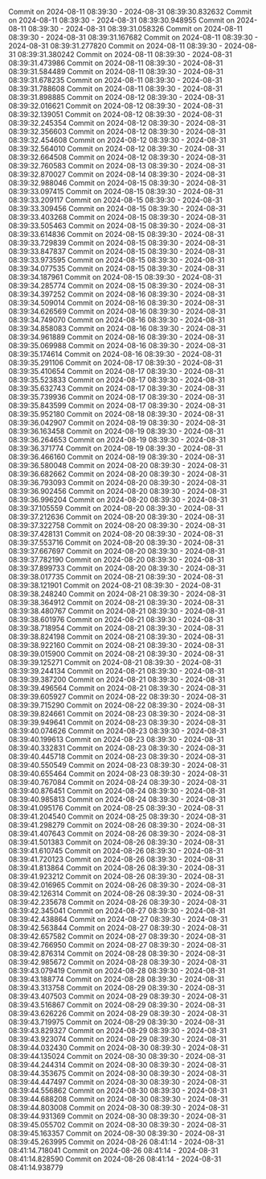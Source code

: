 Commit on 2024-08-11 08:39:30 - 2024-08-31 08:39:30.832632
Commit on 2024-08-11 08:39:30 - 2024-08-31 08:39:30.948955
Commit on 2024-08-11 08:39:30 - 2024-08-31 08:39:31.058326
Commit on 2024-08-11 08:39:30 - 2024-08-31 08:39:31.167682
Commit on 2024-08-11 08:39:30 - 2024-08-31 08:39:31.277820
Commit on 2024-08-11 08:39:30 - 2024-08-31 08:39:31.380242
Commit on 2024-08-11 08:39:30 - 2024-08-31 08:39:31.473986
Commit on 2024-08-11 08:39:30 - 2024-08-31 08:39:31.584489
Commit on 2024-08-11 08:39:30 - 2024-08-31 08:39:31.678235
Commit on 2024-08-11 08:39:30 - 2024-08-31 08:39:31.788608
Commit on 2024-08-11 08:39:30 - 2024-08-31 08:39:31.898885
Commit on 2024-08-12 08:39:30 - 2024-08-31 08:39:32.016621
Commit on 2024-08-12 08:39:30 - 2024-08-31 08:39:32.139051
Commit on 2024-08-12 08:39:30 - 2024-08-31 08:39:32.245354
Commit on 2024-08-12 08:39:30 - 2024-08-31 08:39:32.356603
Commit on 2024-08-12 08:39:30 - 2024-08-31 08:39:32.454608
Commit on 2024-08-12 08:39:30 - 2024-08-31 08:39:32.564010
Commit on 2024-08-12 08:39:30 - 2024-08-31 08:39:32.664508
Commit on 2024-08-12 08:39:30 - 2024-08-31 08:39:32.760583
Commit on 2024-08-13 08:39:30 - 2024-08-31 08:39:32.870027
Commit on 2024-08-14 08:39:30 - 2024-08-31 08:39:32.988046
Commit on 2024-08-15 08:39:30 - 2024-08-31 08:39:33.097415
Commit on 2024-08-15 08:39:30 - 2024-08-31 08:39:33.209117
Commit on 2024-08-15 08:39:30 - 2024-08-31 08:39:33.309456
Commit on 2024-08-15 08:39:30 - 2024-08-31 08:39:33.403268
Commit on 2024-08-15 08:39:30 - 2024-08-31 08:39:33.505463
Commit on 2024-08-15 08:39:30 - 2024-08-31 08:39:33.614836
Commit on 2024-08-15 08:39:30 - 2024-08-31 08:39:33.729839
Commit on 2024-08-15 08:39:30 - 2024-08-31 08:39:33.847837
Commit on 2024-08-15 08:39:30 - 2024-08-31 08:39:33.973595
Commit on 2024-08-15 08:39:30 - 2024-08-31 08:39:34.077535
Commit on 2024-08-15 08:39:30 - 2024-08-31 08:39:34.187961
Commit on 2024-08-15 08:39:30 - 2024-08-31 08:39:34.285774
Commit on 2024-08-15 08:39:30 - 2024-08-31 08:39:34.397252
Commit on 2024-08-16 08:39:30 - 2024-08-31 08:39:34.509014
Commit on 2024-08-16 08:39:30 - 2024-08-31 08:39:34.626569
Commit on 2024-08-16 08:39:30 - 2024-08-31 08:39:34.749070
Commit on 2024-08-16 08:39:30 - 2024-08-31 08:39:34.858083
Commit on 2024-08-16 08:39:30 - 2024-08-31 08:39:34.961889
Commit on 2024-08-16 08:39:30 - 2024-08-31 08:39:35.069988
Commit on 2024-08-16 08:39:30 - 2024-08-31 08:39:35.174614
Commit on 2024-08-16 08:39:30 - 2024-08-31 08:39:35.291106
Commit on 2024-08-17 08:39:30 - 2024-08-31 08:39:35.410654
Commit on 2024-08-17 08:39:30 - 2024-08-31 08:39:35.523833
Commit on 2024-08-17 08:39:30 - 2024-08-31 08:39:35.632743
Commit on 2024-08-17 08:39:30 - 2024-08-31 08:39:35.739936
Commit on 2024-08-17 08:39:30 - 2024-08-31 08:39:35.843599
Commit on 2024-08-17 08:39:30 - 2024-08-31 08:39:35.952180
Commit on 2024-08-18 08:39:30 - 2024-08-31 08:39:36.042907
Commit on 2024-08-19 08:39:30 - 2024-08-31 08:39:36.163458
Commit on 2024-08-19 08:39:30 - 2024-08-31 08:39:36.264653
Commit on 2024-08-19 08:39:30 - 2024-08-31 08:39:36.371774
Commit on 2024-08-19 08:39:30 - 2024-08-31 08:39:36.466160
Commit on 2024-08-19 08:39:30 - 2024-08-31 08:39:36.580048
Commit on 2024-08-20 08:39:30 - 2024-08-31 08:39:36.682662
Commit on 2024-08-20 08:39:30 - 2024-08-31 08:39:36.793093
Commit on 2024-08-20 08:39:30 - 2024-08-31 08:39:36.902456
Commit on 2024-08-20 08:39:30 - 2024-08-31 08:39:36.996204
Commit on 2024-08-20 08:39:30 - 2024-08-31 08:39:37.105559
Commit on 2024-08-20 08:39:30 - 2024-08-31 08:39:37.212636
Commit on 2024-08-20 08:39:30 - 2024-08-31 08:39:37.322758
Commit on 2024-08-20 08:39:30 - 2024-08-31 08:39:37.428131
Commit on 2024-08-20 08:39:30 - 2024-08-31 08:39:37.553716
Commit on 2024-08-20 08:39:30 - 2024-08-31 08:39:37.667697
Commit on 2024-08-20 08:39:30 - 2024-08-31 08:39:37.782190
Commit on 2024-08-20 08:39:30 - 2024-08-31 08:39:37.899733
Commit on 2024-08-20 08:39:30 - 2024-08-31 08:39:38.017735
Commit on 2024-08-21 08:39:30 - 2024-08-31 08:39:38.121901
Commit on 2024-08-21 08:39:30 - 2024-08-31 08:39:38.248240
Commit on 2024-08-21 08:39:30 - 2024-08-31 08:39:38.364912
Commit on 2024-08-21 08:39:30 - 2024-08-31 08:39:38.480767
Commit on 2024-08-21 08:39:30 - 2024-08-31 08:39:38.601976
Commit on 2024-08-21 08:39:30 - 2024-08-31 08:39:38.718954
Commit on 2024-08-21 08:39:30 - 2024-08-31 08:39:38.824198
Commit on 2024-08-21 08:39:30 - 2024-08-31 08:39:38.922160
Commit on 2024-08-21 08:39:30 - 2024-08-31 08:39:39.015900
Commit on 2024-08-21 08:39:30 - 2024-08-31 08:39:39.125271
Commit on 2024-08-21 08:39:30 - 2024-08-31 08:39:39.244134
Commit on 2024-08-21 08:39:30 - 2024-08-31 08:39:39.387200
Commit on 2024-08-21 08:39:30 - 2024-08-31 08:39:39.496564
Commit on 2024-08-21 08:39:30 - 2024-08-31 08:39:39.605927
Commit on 2024-08-22 08:39:30 - 2024-08-31 08:39:39.715290
Commit on 2024-08-22 08:39:30 - 2024-08-31 08:39:39.824661
Commit on 2024-08-23 08:39:30 - 2024-08-31 08:39:39.949641
Commit on 2024-08-23 08:39:30 - 2024-08-31 08:39:40.074626
Commit on 2024-08-23 08:39:30 - 2024-08-31 08:39:40.199613
Commit on 2024-08-23 08:39:30 - 2024-08-31 08:39:40.332831
Commit on 2024-08-23 08:39:30 - 2024-08-31 08:39:40.445718
Commit on 2024-08-23 08:39:30 - 2024-08-31 08:39:40.550549
Commit on 2024-08-23 08:39:30 - 2024-08-31 08:39:40.655464
Commit on 2024-08-23 08:39:30 - 2024-08-31 08:39:40.767084
Commit on 2024-08-24 08:39:30 - 2024-08-31 08:39:40.876451
Commit on 2024-08-24 08:39:30 - 2024-08-31 08:39:40.985813
Commit on 2024-08-24 08:39:30 - 2024-08-31 08:39:41.095176
Commit on 2024-08-25 08:39:30 - 2024-08-31 08:39:41.204540
Commit on 2024-08-25 08:39:30 - 2024-08-31 08:39:41.298279
Commit on 2024-08-26 08:39:30 - 2024-08-31 08:39:41.407643
Commit on 2024-08-26 08:39:30 - 2024-08-31 08:39:41.501383
Commit on 2024-08-26 08:39:30 - 2024-08-31 08:39:41.610745
Commit on 2024-08-26 08:39:30 - 2024-08-31 08:39:41.720123
Commit on 2024-08-26 08:39:30 - 2024-08-31 08:39:41.813864
Commit on 2024-08-26 08:39:30 - 2024-08-31 08:39:41.923212
Commit on 2024-08-26 08:39:30 - 2024-08-31 08:39:42.016965
Commit on 2024-08-26 08:39:30 - 2024-08-31 08:39:42.126314
Commit on 2024-08-26 08:39:30 - 2024-08-31 08:39:42.235678
Commit on 2024-08-26 08:39:30 - 2024-08-31 08:39:42.345041
Commit on 2024-08-27 08:39:30 - 2024-08-31 08:39:42.438864
Commit on 2024-08-27 08:39:30 - 2024-08-31 08:39:42.563844
Commit on 2024-08-27 08:39:30 - 2024-08-31 08:39:42.657582
Commit on 2024-08-27 08:39:30 - 2024-08-31 08:39:42.766950
Commit on 2024-08-27 08:39:30 - 2024-08-31 08:39:42.876314
Commit on 2024-08-28 08:39:30 - 2024-08-31 08:39:42.985672
Commit on 2024-08-28 08:39:30 - 2024-08-31 08:39:43.079419
Commit on 2024-08-28 08:39:30 - 2024-08-31 08:39:43.188774
Commit on 2024-08-28 08:39:30 - 2024-08-31 08:39:43.313758
Commit on 2024-08-29 08:39:30 - 2024-08-31 08:39:43.407503
Commit on 2024-08-29 08:39:30 - 2024-08-31 08:39:43.516867
Commit on 2024-08-29 08:39:30 - 2024-08-31 08:39:43.626226
Commit on 2024-08-29 08:39:30 - 2024-08-31 08:39:43.719975
Commit on 2024-08-29 08:39:30 - 2024-08-31 08:39:43.829327
Commit on 2024-08-29 08:39:30 - 2024-08-31 08:39:43.923074
Commit on 2024-08-29 08:39:30 - 2024-08-31 08:39:44.032430
Commit on 2024-08-30 08:39:30 - 2024-08-31 08:39:44.135024
Commit on 2024-08-30 08:39:30 - 2024-08-31 08:39:44.244314
Commit on 2024-08-30 08:39:30 - 2024-08-31 08:39:44.353675
Commit on 2024-08-30 08:39:30 - 2024-08-31 08:39:44.447497
Commit on 2024-08-30 08:39:30 - 2024-08-31 08:39:44.556862
Commit on 2024-08-30 08:39:30 - 2024-08-31 08:39:44.688208
Commit on 2024-08-30 08:39:30 - 2024-08-31 08:39:44.803008
Commit on 2024-08-30 08:39:30 - 2024-08-31 08:39:44.931369
Commit on 2024-08-30 08:39:30 - 2024-08-31 08:39:45.055702
Commit on 2024-08-30 08:39:30 - 2024-08-31 08:39:45.163357
Commit on 2024-08-30 08:39:30 - 2024-08-31 08:39:45.263995
Commit on 2024-08-26 08:41:14 - 2024-08-31 08:41:14.718041
Commit on 2024-08-26 08:41:14 - 2024-08-31 08:41:14.828590
Commit on 2024-08-26 08:41:14 - 2024-08-31 08:41:14.938779
